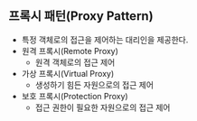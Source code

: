 ## 프록시 패턴(Proxy Pattern)
* 특정 객체로의 접근을 제어하는 대리인을 제공한다.
* 원격 프록시(Remote Proxy)
  * 원격 객체로의 접근 제어
* 가상 프록시(Virtual Proxy)
  * 생성하기 힘든 자원으로의 접근 제어
* 보호 프록시(Protection Proxy)
  * 접근 권한이 필요한 자원으로의 접근 제어